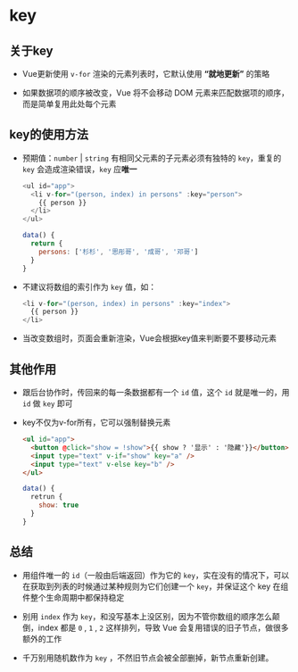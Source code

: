 # key

## 关于key

  - Vue更新使用 `v-for` 渲染的元素列表时，它默认使用 **“就地更新”** 的策略

  - 如果数据项的顺序被改变，Vue 将不会移动 DOM 元素来匹配数据项的顺序，而是简单复用此处每个元素&#x20;

## key的使用方法

  - 预期值：`number` | `string` 有相同父元素的子元素必须有独特的 `key`，重复的 `key` 会造成渲染错误，`key` 应**唯一**

    ```javascript
    <ul id="app">
      <li v-for="(person, index) in persons" :key="person">
        {{ person }}
      </li>
    </ul>
    ```

    ```javascript
    data() {
      return {
        persons: ['杉杉', '思彤哥', '成哥', '邓哥']
      }
    }
    ```

  - 不建议将数组的索引作为 `key` 值，如：

    ```javascript
    <li v-for="(person, index) in persons" :key="index">
      {{ person }}
    </li>
    ```

  - 当改变数组时，页面会重新渲染，Vue会根据key值来判断要不要移动元素

## 其他作用

  - 跟后台协作时，传回来的每一条数据都有一个 `id` 值，这个 `id` 就是唯一的，用 `id` 做 `key` 即可

  - key不仅为v-for所有，它可以强制替换元素

    ```html
    <ul id="app">
      <button @click="show = !show">{{ show ? '显示' : '隐藏'}}</button>
      <input type="text" v-if="show" key="a" />
      <input type="text" v-else key="b" />
    </ul>
    ```

    ```javascript
    data() {
      retrun {
        show: true
      }
    }
    ```

## 总结

  - 用组件唯一的 `id`（一般由后端返回）作为它的 `key`，实在没有的情况下，可以在获取到列表的时候通过某种规则为它们创建一个 `key`，并保证这个 key 在组件整个生命周期中都保持稳定

  - 别用 `index` 作为 `key`，和没写基本上没区别，因为不管你数组的顺序怎么颠倒，index 都是 `0` , `1` , `2` 这样排列，导致 Vue 会复用错误的旧子节点，做很多额外的工作

  - 千万别用随机数作为 `key` ，不然旧节点会被全部删掉，新节点重新创建。
